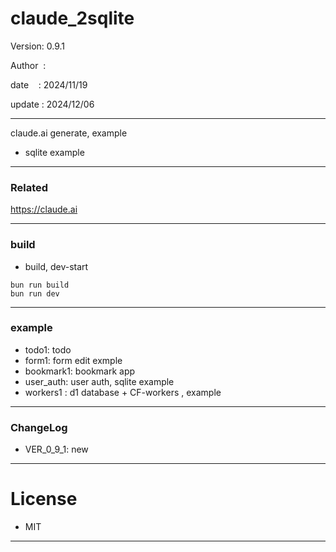 ﻿# claude_2sqlite

 Version: 0.9.1

 Author  :
 
 date    : 2024/11/19

 update :  2024/12/06  

***

claude.ai generate, example

* sqlite example

***
### Related

https://claude.ai

***
### build

* build, dev-start

```
bun run build
bun run dev
```

***
### example

* todo1: todo
* form1: form edit exmple
* bookmark1: bookmark app
* user_auth: user auth, sqlite example
* workers1 : d1 database + CF-workers , example

***
### ChangeLog

* VER_0_9_1: new

*** 
# License

* MIT

***

